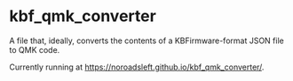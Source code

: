 # kbf_qmk_converter

A file that, ideally, converts the contents of a KBFirmware-format JSON file to QMK code.

Currently running at https://noroadsleft.github.io/kbf_qmk_converter/.
